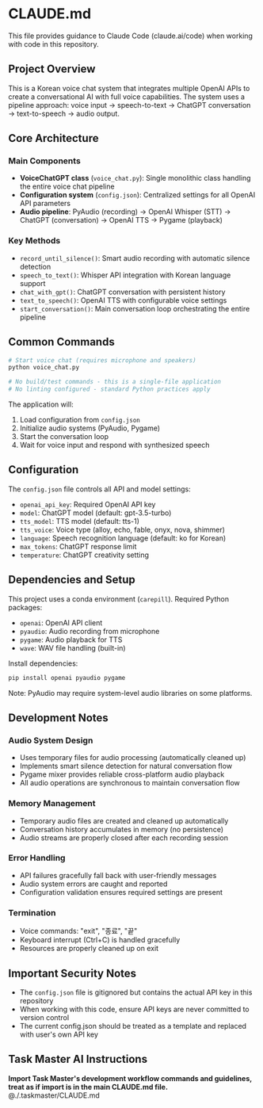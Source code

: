 # CLAUDE.md

This file provides guidance to Claude Code (claude.ai/code) when working with code in this repository.

## Project Overview

This is a Korean voice chat system that integrates multiple OpenAI APIs to create a conversational AI with full voice capabilities. The system uses a pipeline approach: voice input → speech-to-text → ChatGPT conversation → text-to-speech → audio output.

## Core Architecture

### Main Components
- **VoiceChatGPT class** (`voice_chat.py`): Single monolithic class handling the entire voice chat pipeline
- **Configuration system** (`config.json`): Centralized settings for all OpenAI API parameters
- **Audio pipeline**: PyAudio (recording) → OpenAI Whisper (STT) → ChatGPT (conversation) → OpenAI TTS → Pygame (playback)

### Key Methods
- `record_until_silence()`: Smart audio recording with automatic silence detection
- `speech_to_text()`: Whisper API integration with Korean language support
- `chat_with_gpt()`: ChatGPT conversation with persistent history
- `text_to_speech()`: OpenAI TTS with configurable voice settings
- `start_conversation()`: Main conversation loop orchestrating the entire pipeline

## Common Commands

```bash
# Start voice chat (requires microphone and speakers)
python voice_chat.py

# No build/test commands - this is a single-file application
# No linting configured - standard Python practices apply
```

The application will:
1. Load configuration from `config.json`
2. Initialize audio systems (PyAudio, Pygame)
3. Start the conversation loop
4. Wait for voice input and respond with synthesized speech

## Configuration

The `config.json` file controls all API and model settings:
- `openai_api_key`: Required OpenAI API key
- `model`: ChatGPT model (default: gpt-3.5-turbo)
- `tts_model`: TTS model (default: tts-1)
- `tts_voice`: Voice type (alloy, echo, fable, onyx, nova, shimmer)
- `language`: Speech recognition language (default: ko for Korean)
- `max_tokens`: ChatGPT response limit
- `temperature`: ChatGPT creativity setting

## Dependencies and Setup

This project uses a conda environment (`carepill`). Required Python packages:
- `openai`: OpenAI API client
- `pyaudio`: Audio recording from microphone
- `pygame`: Audio playback for TTS
- `wave`: WAV file handling (built-in)

Install dependencies:
```bash
pip install openai pyaudio pygame
```

Note: PyAudio may require system-level audio libraries on some platforms.

## Development Notes

### Audio System Design
- Uses temporary files for audio processing (automatically cleaned up)
- Implements smart silence detection for natural conversation flow
- Pygame mixer provides reliable cross-platform audio playback
- All audio operations are synchronous to maintain conversation flow

### Memory Management
- Temporary audio files are created and cleaned up automatically
- Conversation history accumulates in memory (no persistence)
- Audio streams are properly closed after each recording session

### Error Handling
- API failures gracefully fall back with user-friendly messages
- Audio system errors are caught and reported
- Configuration validation ensures required settings are present

### Termination
- Voice commands: "exit", "종료", "끝"
- Keyboard interrupt (Ctrl+C) is handled gracefully
- Resources are properly cleaned up on exit

## Important Security Notes

- The `config.json` file is gitignored but contains the actual API key in this repository
- When working with this code, ensure API keys are never committed to version control
- The current config.json should be treated as a template and replaced with user's own API key

## Task Master AI Instructions
**Import Task Master's development workflow commands and guidelines, treat as if import is in the main CLAUDE.md file.**
@./.taskmaster/CLAUDE.md
